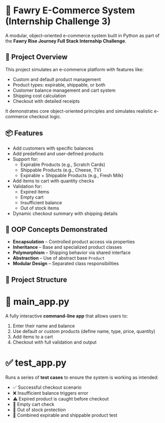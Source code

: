 # 🛒 Fawry E-Commerce System (Internship Challenge 3)

A modular, object-oriented e-commerce system built in Python as part of the **Fawry Rise Journey Full Stack Internship Challenge**.

## 🚀 Project Overview

This project simulates an e-commerce platform with features like:
- Custom and default product management
- Product types: expirable, shippable, or both
- Customer balance management and cart system
- Shipping cost calculation
- Checkout with detailed receipts

It demonstrates core object-oriented principles and simulates realistic e-commerce checkout logic.

## 📦 Features

- Add customers with specific balances  
- Add predefined and user-defined products  
- Support for:
  - Expirable Products (e.g., Scratch Cards)
  - Shippable Products (e.g., Cheese, TV)
  - Expirable + Shippable Products (e.g., Fresh Milk)
- Add items to cart with quantity checks  
- Validation for:
  - Expired items
  - Empty cart
  - Insufficient balance
  - Out of stock items
- Dynamic checkout summary with shipping details

## 🧠 OOP Concepts Demonstrated

- **Encapsulation** – Controlled product access via properties  
- **Inheritance** – Base and specialized product classes  
- **Polymorphism** – Shipping behavior via shared interface  
- **Abstraction** – Use of abstract base `Product`  
- **Modular Design** – Separated class responsibilities

## 📂 Project Structure

# 📄 main_app.py

A fully interactive **command-line app** that allows users to:

1. Enter their name and balance  
2. Use default or custom products (define name, type, price, quantity)  
3. Add items to a cart  
4. Checkout with full validation and output

# ✅ test_app.py

Runs a series of **test cases** to ensure the system is working as intended:

- ✅ Successful checkout scenario  
- ❌ Insufficient balance triggers error  
- ⚠️ Expired product is caught before checkout  
- 🛒 Empty cart check  
- 🏪 Out of stock protection  
- 🧪 Combined expirable and shippable product test  

